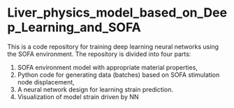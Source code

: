 # Liver_physics_model_based_on_Deep_Learning_and_SOFA

This is a code repository for training deep learning neural networks using the SOFA environment. The repository is divided into four parts:
1. SOFA environment model with appropriate material properties,
2. Python code for generating data (batches) based on SOFA stimulation node displacement,
3. A neural network design for learning strain prediction.
4. Visualization of model strain driven by NN
